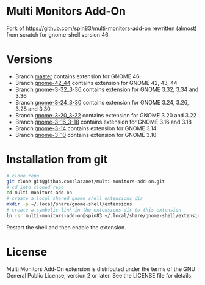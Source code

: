 # Multi Monitors Add-On

Fork of https://github.com/spin83/multi-monitors-add-on rewritten (almost) from scratch for gnome-shell version 46.

# Versions
- Branch [master](https://github.com/lazanet/multi-monitors-add-on/tree/master) contains extension for GNOME 46
- Branch [gnome-42_44](https://github.com/lazanet/multi-monitors-add-on/tree/gnome-42_44) contains extension for GNOME 42, 43, 44
- Branch [gnome-3-32_3-36](https://github.com/spin83/multi-monitors-add-on/tree/gnome-3-32_3-36) contains extension for GNOME 3.32, 3.34 and 3.36
- Branch [gnome-3-24_3-30](https://github.com/spin83/multi-monitors-add-on/tree/gnome-3-24_3-30) contains extension for GNOME 3.24, 3.26, 3.28 and 3.30
- Branch [gnome-3-20_3-22](https://github.com/spin83/multi-monitors-add-on/tree/gnome-3-20_3-22) contains extension for GNOME 3.20 and 3.22
- Branch [gnome-3-16_3-18](https://github.com/spin83/multi-monitors-add-on/tree/gnome-3-16_3-18) contains extension for GNOME 3.16 and 3.18
- Branch [gnome-3-14](https://github.com/spin83/multi-monitors-add-on/tree/gnome-3-14) contains extension for GNOME 3.14
- Branch [gnome-3-10](https://github.com/spin83/multi-monitors-add-on/tree/gnome-3-10) contains extension for GNOME 3.10

# Installation from git

```sh
# clone repo
git clone git@github.com:lazanet/multi-monitors-add-on.git
# cd into cloned repo
cd multi-monitors-add-on
# create a local shared gnome shell extensions dir
mkdir -p ~/.local/share/gnome-shell/extensions
# create a symbolic link in the extensions dir to this extension
ln -sr multi-monitors-add-on@spin83 ~/.local/share/gnome-shell/extensions
```

Restart the shell and then enable the extension.

# License

Multi Monitors Add-On extension is distributed under the terms of the
GNU General Public License, version 2 or later. See the LICENSE file for details.

